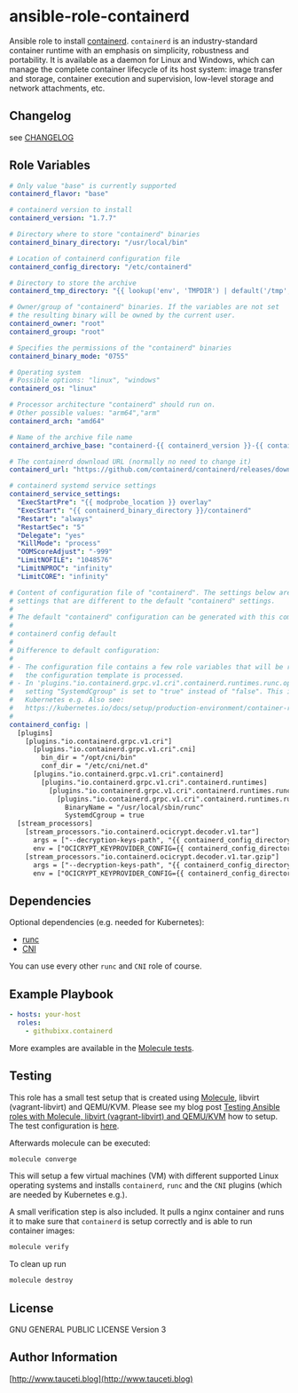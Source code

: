 <!--
Copyright (C) 2021 Robert Wimmer
SPDX-License-Identifier: GPL-3.0-or-later
-->

ansible-role-containerd
=======================

Ansible role to install [containerd](https://github.com/containerd/containerd). `containerd` is an industry-standard container runtime with an emphasis on simplicity, robustness and portability. It is available as a daemon for Linux and Windows, which can manage the complete container lifecycle of its host system: image transfer and storage, container execution and supervision, low-level storage and network attachments, etc.

Changelog
---------

see [CHANGELOG](https://github.com/githubixx/ansible-role-containerd/blob/master/CHANGELOG.md)

Role Variables
--------------

```yaml
# Only value "base" is currently supported
containerd_flavor: "base"

# containerd version to install
containerd_version: "1.7.7"

# Directory where to store "containerd" binaries
containerd_binary_directory: "/usr/local/bin"

# Location of containerd configuration file
containerd_config_directory: "/etc/containerd"

# Directory to store the archive
containerd_tmp_directory: "{{ lookup('env', 'TMPDIR') | default('/tmp', true) }}"

# Owner/group of "containerd" binaries. If the variables are not set
# the resulting binary will be owned by the current user.
containerd_owner: "root"
containerd_group: "root"

# Specifies the permissions of the "containerd" binaries
containerd_binary_mode: "0755"

# Operating system
# Possible options: "linux", "windows"
containerd_os: "linux"

# Processor architecture "containerd" should run on.
# Other possible values: "arm64","arm"
containerd_arch: "amd64"

# Name of the archive file name
containerd_archive_base: "containerd-{{ containerd_version }}-{{ containerd_os }}-{{ containerd_arch }}.tar.gz"

# The containerd download URL (normally no need to change it)
containerd_url: "https://github.com/containerd/containerd/releases/download/v{{ containerd_version }}/{{ containerd_archive_base }}"

# containerd systemd service settings
containerd_service_settings:
  "ExecStartPre": "{{ modprobe_location }} overlay"
  "ExecStart": "{{ containerd_binary_directory }}/containerd"
  "Restart": "always"
  "RestartSec": "5"
  "Delegate": "yes"
  "KillMode": "process"
  "OOMScoreAdjust": "-999"
  "LimitNOFILE": "1048576"
  "LimitNPROC": "infinity"
  "LimitCORE": "infinity"

# Content of configuration file of "containerd". The settings below are the
# settings that are different to the default "containerd" settings.
#
# The default "containerd" configuration can be generated with this command:
#
# containerd config default
#
# Difference to default configuration:
#
# - The configuration file contains a few role variables that will be replaced when
#   the configuration template is processed.
# - In 'plugins."io.containerd.grpc.v1.cri".containerd.runtimes.runc.options' the
#   setting "SystemdCgroup" is set to "true" instead of "false". This is relevant for
#   Kubernetes e.g. Also see:
#   https://kubernetes.io/docs/setup/production-environment/container-runtimes/#containerd-systemd)
#
containerd_config: |
  [plugins]
    [plugins."io.containerd.grpc.v1.cri"]
      [plugins."io.containerd.grpc.v1.cri".cni]
        bin_dir = "/opt/cni/bin"
        conf_dir = "/etc/cni/net.d"
      [plugins."io.containerd.grpc.v1.cri".containerd]
        [plugins."io.containerd.grpc.v1.cri".containerd.runtimes]
          [plugins."io.containerd.grpc.v1.cri".containerd.runtimes.runc]
            [plugins."io.containerd.grpc.v1.cri".containerd.runtimes.runc.options]
              BinaryName = "/usr/local/sbin/runc"
              SystemdCgroup = true
  [stream_processors]
    [stream_processors."io.containerd.ocicrypt.decoder.v1.tar"]
      args = ["--decryption-keys-path", "{{ containerd_config_directory }}/ocicrypt/keys"]
      env = ["OCICRYPT_KEYPROVIDER_CONFIG={{ containerd_config_directory }}/ocicrypt/ocicrypt_keyprovider.conf"]
    [stream_processors."io.containerd.ocicrypt.decoder.v1.tar.gzip"]
      args = ["--decryption-keys-path", "{{ containerd_config_directory }}/ocicrypt/keys"]
      env = ["OCICRYPT_KEYPROVIDER_CONFIG={{ containerd_config_directory }}/ocicrypt/ocicrypt_keyprovider.conf"]
```

Dependencies
------------

Optional dependencies (e.g. needed for Kubernetes):

- [runc](https://github.com/githubixx/ansible-role-runc)
- [CNI](https://github.com/githubixx/ansible-role-cni)

You can use every other `runc` and `CNI` role of course.

Example Playbook
----------------

```yaml
- hosts: your-host
  roles:
    - githubixx.containerd
```

More examples are available in the [Molecule tests](https://github.com/githubixx/ansible-role-containerd/tree/master/molecule/kvm).

Testing
-------

This role has a small test setup that is created using [Molecule](https://github.com/ansible-community/molecule), libvirt (vagrant-libvirt) and QEMU/KVM. Please see my blog post [Testing Ansible roles with Molecule, libvirt (vagrant-libvirt) and QEMU/KVM](https://www.tauceti.blog/posts/testing-ansible-roles-with-molecule-libvirt-vagrant-qemu-kvm/) how to setup. The test configuration is [here](https://github.com/githubixx/ansible-role-containerd/tree/master/molecule/kvm).

Afterwards molecule can be executed:

```bash
molecule converge
```

This will setup a few virtual machines (VM) with different supported Linux operating systems and installs `containerd`, `runc` and the `CNI` plugins (which are needed by Kubernetes e.g.).

A small verification step is also included. It pulls a nginx container and runs it to make sure that `containerd` is setup correctly and is able to run container images:

```bash
molecule verify
```

To clean up run

```bash
molecule destroy
```

License
-------

GNU GENERAL PUBLIC LICENSE Version 3

Author Information
------------------

[http://www.tauceti.blog](http://www.tauceti.blog)
